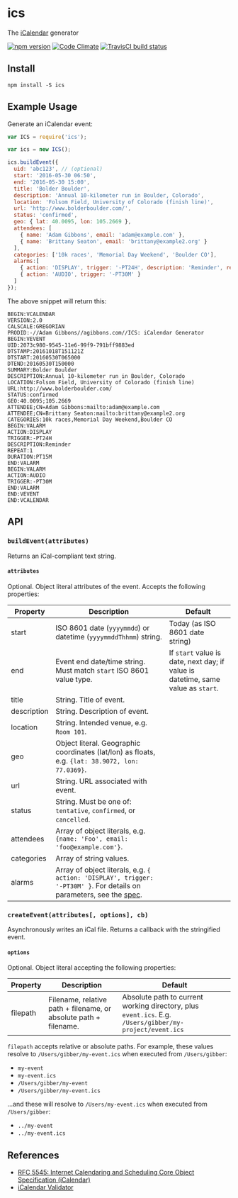 ics
==================

The [iCalendar](http://tools.ietf.org/html/rfc5545) generator

[![npm version](https://badge.fury.io/js/ics.svg)](http://badge.fury.io/js/ics)
[![Code Climate](https://codeclimate.com/github/adamgibbons/ics/badges/gpa.svg)](https://codeclimate.com/github/adamgibbons/ics)
[![TravisCI build status](https://travis-ci.org/adamgibbons/ics.svg?branch=master)](https://travis-ci.org/adamgibbons/ics.svg?branch=master)

## Install

`npm install -S ics`

## Example Usage

Generate an iCalendar event:

```javascript
var ICS = require('ics');

var ics = new ICS();

ics.buildEvent({
  uid: 'abc123', // (optional)
  start: '2016-05-30 06:50',
  end: '2016-05-30 15:00',
  title: 'Bolder Boulder',
  description: 'Annual 10-kilometer run in Boulder, Colorado',
  location: 'Folsom Field, University of Colorado (finish line)',
  url: 'http://www.bolderboulder.com/',
  status: 'confirmed',
  geo: { lat: 40.0095, lon: 105.2669 },
  attendees: [
    { name: 'Adam Gibbons', email: 'adam@example.com' },
    { name: 'Brittany Seaton', email: 'brittany@example2.org' }
  ],
  categories: ['10k races', 'Memorial Day Weekend', 'Boulder CO'],
  alarms:[
    { action: 'DISPLAY', trigger: '-PT24H', description: 'Reminder', repeat: true, duration: 'PT15M' },
    { action: 'AUDIO', trigger: '-PT30M' }
  ]
});

```

The above snippet will return this:

```
BEGIN:VCALENDAR
VERSION:2.0
CALSCALE:GREGORIAN
PRODID:-//Adam Gibbons//agibbons.com//ICS: iCalendar Generator
BEGIN:VEVENT
UID:2073c980-9545-11e6-99f9-791bff9883ed
DTSTAMP:20161018T151121Z
DTSTART:20160530T065000
DTEND:20160530T150000
SUMMARY:Bolder Boulder
DESCRIPTION:Annual 10-kilometer run in Boulder, Colorado
LOCATION:Folsom Field, University of Colorado (finish line)
URL:http://www.bolderboulder.com/
STATUS:confirmed
GEO:40.0095;105.2669
ATTENDEE;CN=Adam Gibbons:mailto:adam@example.com
ATTENDEE;CN=Brittany Seaton:mailto:brittany@example2.org
CATEGORIES:10k races,Memorial Day Weekend,Boulder CO
BEGIN:VALARM
ACTION:DISPLAY
TRIGGER:-PT24H
DESCRIPTION:Reminder
REPEAT:1
DURATION:PT15M
END:VALARM
BEGIN:VALARM
ACTION:AUDIO
TRIGGER:-PT30M
END:VALARM
END:VEVENT
END:VCALENDAR

```

## API

### `buildEvent(attributes)`

Returns an iCal-compliant text string.

#### `attributes`

Optional. Object literal attributes of the event. Accepts the following properties:

| Property      | Description   | Default  |
| ------------- | ------------- | ----------
| start         | ISO 8601 date (`yyyymmdd`) or datetime (`yyyymmddThhmm`) string. | Today (as ISO 8601 date string)
| end           | Event end date/time string. Must match `start` ISO 8601 value type. | If `start` value is date, next day; if value is datetime, same value as `start`.
| title         | String. Title of event.
| description   | String. Description of event.
| location      | String. Intended venue, e.g. `Room 101`.
| geo           | Object literal. Geographic coordinates (lat/lon) as floats, e.g. `{lat: 38.9072, lon: 77.0369}`.
| url           | String. URL associated with event.
| status        | String. Must be one of: `tentative`, `confirmed`, or `cancelled`.
| attendees     | Array of object literals, e.g. `{name: 'Foo', email: 'foo@example.com'}`.
| categories    | Array of string values.
| alarms        | Array of object literals, e.g. `{ action: 'DISPLAY', trigger: '-PT30M' }`.  For details on parameters, see the [spec](https://icalendar.org/iCalendar-RFC-5545/3-6-6-alarm-component.html).

### `createEvent(attributes[, options], cb)`

Asynchronously writes an iCal file. Returns a callback with the stringified event.

#### `options`
Optional. Object literal accepting the following properties:

| Property      | Description   | Default  |
| ------------- | ------------- | ----------
| filepath      | Filename, relative path + filename, or absolute path + filename. | Absolute path to current working directory, plus `event.ics`. E.g. `/Users/gibber/my-project/event.ics`

`filepath` accepts relative or absolute paths. For example, these
values resolve to `/Users/gibber/my-event.ics` when executed from `/Users/gibber`:

- `my-event` 
- `my-event.ics`
- `/Users/gibber/my-event`
- `/Users/gibber/my-event.ics`

...and these will resolve to `/Users/my-event.ics` when executed from `/Users/gibber`:

- `../my-event`
- `../my-event.ics`

## References

- [RFC 5545: Internet Calendaring and Scheduling Core Object Specification (iCalendar)](http://tools.ietf.org/html/rfc5545)
- [iCalendar Validator](http://icalendar.org/validator.html#results)